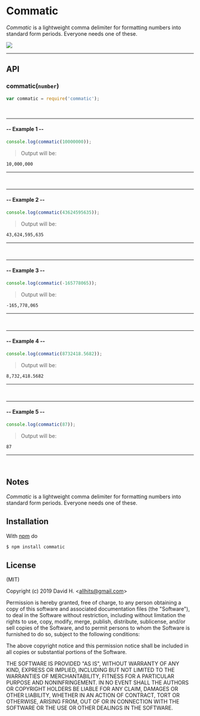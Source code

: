 # Commatic
_Commatic_ is a lightweight comma delimiter for formatting numbers into standard form periods. Everyone needs one of these.

<img src="https://user-images.githubusercontent.com/45696445/67348320-8456ac80-f512-11e9-9e33-d8b91b7fd283.gif">

_________________________
## API
### commatic(`number`)
```js
var commatic = require('commatic');

```
&nbsp;
_________________________
#### -- Example 1 --
```js
console.log(commatic(10000000));
```
> Output will be:
```
10,000,000
```
_________________________
&nbsp;
&nbsp;
_________________________
#### -- Example 2 --
```js
console.log(commatic(43624595635));
```
> Output will be:
```
43,624,595,635
```
_________________________
&nbsp;
&nbsp;
_________________________
#### -- Example 3 --
```js
console.log(commatic(-165778065));
```
> Output will be:
```
-165,778,065
```
_________________________
&nbsp;
&nbsp;
_________________________
#### -- Example 4 --
```js
console.log(commatic(8732418.5682));
```
> Output will be:
```
8,732,418.5682
```
_________________________
&nbsp;
&nbsp;
_________________________
#### -- Example 5 --
```js
console.log(commatic(87));
```
> Output will be:
```
87
```
_________________________
&nbsp;
## Notes
_Commatic_ is a lightweight comma delimiter for formatting numbers into standard form periods. Everyone needs one of these.

## Installation
With [npm](http://npmjs.org) do
```bash
$ npm install commatic
```

## License
(MIT)

Copyright (c) 2019 David H. &lt;allhits@gmail.com&gt;

Permission is hereby granted, free of charge, to any person obtaining a copy of this software and associated documentation files (the "Software"), to deal in the Software without restriction, including without limitation the rights to use, copy, modify, merge, publish, distribute, sublicense, and/or sell copies of the Software, and to permit persons to whom the Software is furnished to do so, subject to the following conditions:

The above copyright notice and this permission notice shall be included in all copies or substantial portions of the Software.

THE SOFTWARE IS PROVIDED "AS IS", WITHOUT WARRANTY OF ANY KIND, EXPRESS OR IMPLIED, INCLUDING BUT NOT LIMITED TO THE WARRANTIES OF MERCHANTABILITY, FITNESS FOR A PARTICULAR PURPOSE AND NONINFRINGEMENT. IN NO EVENT SHALL THE AUTHORS OR COPYRIGHT HOLDERS BE LIABLE FOR ANY CLAIM, DAMAGES OR OTHER LIABILITY, WHETHER IN AN ACTION OF CONTRACT, TORT OR OTHERWISE, ARISING FROM, OUT OF OR IN CONNECTION WITH THE SOFTWARE OR THE USE OR OTHER DEALINGS IN THE SOFTWARE.
